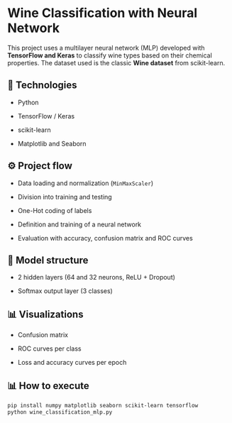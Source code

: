 # Wine Classification with Neural Network

  

This project uses a multilayer neural network (MLP) developed with **TensorFlow and Keras** to classify wine types based on their chemical properties. The dataset used is the classic **Wine dataset** from scikit-learn.

  

## 📌 Technologies

  

- Python

- TensorFlow / Keras

- scikit-learn

- Matplotlib and Seaborn

  

## ⚙️ Project flow

  

- Data loading and normalization (`MinMaxScaler`)

- Division into training and testing

- One-Hot coding of labels

- Definition and training of a neural network

- Evaluation with accuracy, confusion matrix and ROC curves

  

## 🧠 Model structure

  

- 2 hidden layers (64 and 32 neurons, ReLU + Dropout)

- Softmax output layer (3 classes)

  

## 📊 Visualizations

  

- Confusion matrix

- ROC curves per class

- Loss and accuracy curves per epoch

  

## 📊 How to execute


```sh
pip install numpy matplotlib seaborn scikit-learn tensorflow
python wine_classification_mlp.py
```

  
